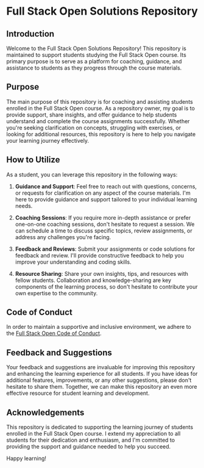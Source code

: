 # Full Stack Open Solutions Repository

## Introduction

Welcome to the Full Stack Open Solutions Repository! This repository is maintained to support students studying the Full Stack Open course. Its primary purpose is to serve as a platform for coaching, guidance, and assistance to students as they progress through the course materials.

## Purpose

The main purpose of this repository is for coaching and assisting students enrolled in the Full Stack Open course. As a repository owner, my goal is to provide support, share insights, and offer guidance to help students understand and complete the course assignments successfully. Whether you're seeking clarification on concepts, struggling with exercises, or looking for additional resources, this repository is here to help you navigate your learning journey effectively.

## How to Utilize

As a student, you can leverage this repository in the following ways:

1. **Guidance and Support**: Feel free to reach out with questions, concerns, or requests for clarification on any aspect of the course materials. I'm here to provide guidance and support tailored to your individual learning needs.

2. **Coaching Sessions**: If you require more in-depth assistance or prefer one-on-one coaching sessions, don't hesitate to request a session. We can schedule a time to discuss specific topics, review assignments, or address any challenges you're facing.

3. **Feedback and Reviews**: Submit your assignments or code solutions for feedback and review. I'll provide constructive feedback to help you improve your understanding and coding skills.

4. **Resource Sharing**: Share your own insights, tips, and resources with fellow students. Collaboration and knowledge-sharing are key components of the learning process, so don't hesitate to contribute your own expertise to the community.

## Code of Conduct

In order to maintain a supportive and inclusive environment, we adhere to the [Full Stack Open Code of Conduct](https://fullstackopen.com/en/about).

## Feedback and Suggestions

Your feedback and suggestions are invaluable for improving this repository and enhancing the learning experience for all students. If you have ideas for additional features, improvements, or any other suggestions, please don't hesitate to share them. Together, we can make this repository an even more effective resource for student learning and development.

## Acknowledgements

This repository is dedicated to supporting the learning journey of students enrolled in the Full Stack Open course. I extend my appreciation to all students for their dedication and enthusiasm, and I'm committed to providing the support and guidance needed to help you succeed.

Happy learning!
